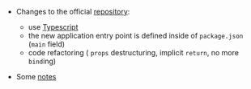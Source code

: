- Changes to the official [repository](https://github.com/academind/react-native-practical-guide-code):
  - use [Typescript](https://github.com/expo/examples/tree/master/with-typescript#-how-to-use)
  - the new application entry point is defined inside of `package.json` (`main` field)
  - code refactoring ( `props` destructuring, implicit `return`, no more `bind`ing)

- Some [notes](/Notes.md)